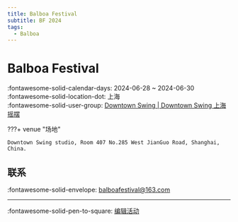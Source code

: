 ```yaml
---
title: Balboa Festival
subtitle: BF 2024
tags:
  - Balboa
---
```


# Balboa Festival 

:fontawesome-solid-calendar-days: 2024-06-28 ~ 2024-06-30  
:fontawesome-solid-location-dot: 上海  
:fontawesome-solid-user-group: [Downtown Swing | Downtown Swing 上海摇摆](https://swing.kids/zh_CN/downtown-swing)  


???+ venue "场地"

    Downtown Swing studio, Room 407 No.285 West JianGuo Road, Shanghai, China.  

## 联系

:fontawesome-solid-envelope: <balboafestival@163.com>  

---

:fontawesome-solid-pen-to-square: [编辑活动](https://github.com/swingdance/events/issues/new?assignees=&labels=update+event&projects=&template=03-update_entity.yml&title=Update%20Event%3A%20zh_CN%20%E2%80%A2%20Balboa%20Festival&region=zh_CN&year=2024&id=balboa-festival&name=Balboa%20Festival&org_id=downtown-swing)
